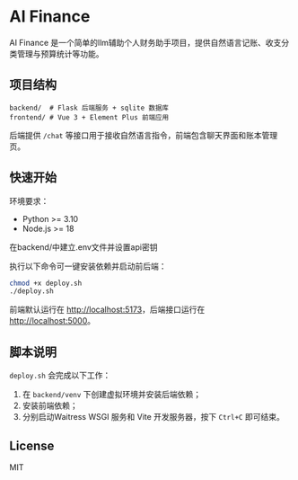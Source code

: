 # AI Finance

AI Finance 是一个简单的llm辅助个人财务助手项目，提供自然语言记账、收支分类管理与预算统计等功能。

## 项目结构

```
backend/  # Flask 后端服务 + sqlite 数据库
frontend/ # Vue 3 + Element Plus 前端应用
```

后端提供 `/chat` 等接口用于接收自然语言指令，前端包含聊天界面和账本管理页。

## 快速开始

环境要求：

- Python >= 3.10
- Node.js >= 18

在backend/中建立.env文件并设置api密钥

执行以下命令可一键安装依赖并启动前后端：

```bash
chmod +x deploy.sh
./deploy.sh
```

前端默认运行在 [http://localhost:5173](http://localhost:5173)，后端接口运行在 [http://localhost:5000](http://localhost:5000)。

## 脚本说明

`deploy.sh` 会完成以下工作：

1. 在 `backend/venv` 下创建虚拟环境并安装后端依赖；
2. 安装前端依赖；
3. 分别启动Waitress WSGI 服务和 Vite 开发服务器，按下 `Ctrl+C` 即可结束。

## License

MIT
